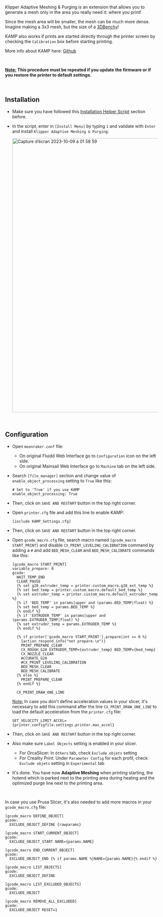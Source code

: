 Klipper Adaptive Meshing & Purging is an extension that allows you to generate a mesh only in the area you really need it: where you print!

Since the mesh area will be smaller, the mesh can be much more dense. Imagine making a 3x3 mesh, but the size of a [3DBenchy](https://www.3dbenchy.com/)!

KAMP also works if prints are started directly through the printer screen by checking the `Calibration` box before starting printing.

More info about KAMP here: [Github](https://github.com/kyleisah/Klipper-Adaptive-Meshing-Purging)

<br />

**<u>Note:</u> This procedure must be repeated if you update the firmware or if you restore the printer to default settings.**

<br />

## Installation

- Make sure you have followed this [Installation Helper Script](https://github.com/Guilouz/Creality-K1-and-K1-Max/wiki/Installation-Helper-Script) section before.

- In the script, enter in `[Install Menu]` by typing `1` and validate with `Enter` and install `Klipper Adaptive Meshing & Purging`:

  <img width="900" alt="Capture d’écran 2023-10-09 à 01 58 59" src="https://github.com/Guilouz/Creality-K1-and-K1-Max/assets/12702322/bac35dd7-6a81-4ada-a711-6f6d2b2c566d">

<br />

## Configuration

-  Open `moonraker.conf` file:

   - On original Fluidd Web Interface go to `Configuration` icon on the left side.
   - On original Mainsail Web Interface go to `Machine` tab on the left side.

- Search `[file_manager]` section and change value of `enable_object_processing` setting to `True` like this:

  ```
  # Set to 'True' if you use KAMP
  enable_object_processing: True
  ```

- Then, click on `SAVE AND RESTART` button in the top right corner.

- Open `printer.cfg` file and add this line to enable KAMP:

    ```
    [include KAMP_Settings.cfg]
    ```

- Then, click on `SAVE AND RESTART` button in the top right corner.

- Open `gcode_macro.cfg` file, search macro named `[gcode_macro START_PRINT]` and disable `CX_PRINT_LEVELING_CALIBRATION` command by adding a `#` and add `BED_MESH_CLEAR` and `BED_MESH_CALIBRATE` commands like this: 

  ```
  [gcode_macro START_PRINT]
  variable_prepare: 0
  gcode:
    WAIT_TEMP_END
    CLEAR_PAUSE
    {% set g28_extruder_temp = printer.custom_macro.g28_ext_temp %}
    {% set bed_temp = printer.custom_macro.default_bed_temp %}
    {% set extruder_temp = printer.custom_macro.default_extruder_temp %}
    {% if 'BED_TEMP' in params|upper and (params.BED_TEMP|float) %}
    {% set bed_temp = params.BED_TEMP %}
    {% endif %}
    {% if 'EXTRUDER_TEMP' in params|upper and (params.EXTRUDER_TEMP|float) %}
    {% set extruder_temp = params.EXTRUDER_TEMP %}
    {% endif %}
  
    {% if printer['gcode_macro START_PRINT'].prepare|int == 0 %}
      {action_respond_info("not prepare.\n")}
      PRINT_PREPARE_CLEAR
      CX_ROUGH_G28 EXTRUDER_TEMP={extruder_temp} BED_TEMP={bed_temp}
      CX_NOZZLE_CLEAR
      ACCURATE_G28
      #CX_PRINT_LEVELING_CALIBRATION
      BED_MESH_CLEAR
      BED_MESH_CALIBRATE
    {% else %}
      PRINT_PREPARE_CLEAR
    {% endif %}
  
    CX_PRINT_DRAW_ONE_LINE
  ```

  <u>Note:</u> In case you don't define acceleration values in your slicer, it's necessary to add this command after the line `CX_PRINT_DRAW_ONE_LINE` to load the default acceleration from the `printer.cfg` file:

  ```
  SET_VELOCITY_LIMIT ACCEL={printer.configfile.settings.printer.max_accel}
  ```

- Then, click on `SAVE AND RESTART` button in the top right corner.

- Also make sure `Label Objects` setting is enabled in your slicer.

  - For OrcaSlicer: In `Others` tab, check `Exclude objets` setting
  - For Creality Print: Under `Parameter Config` for each profil, check `Exclude objets` setting in `Experimental` tab

- It's done. You have now **Adaptive Meshing** when printing starting, the hotend which is parked next to the printing area during heating and the optimized purge line next to the printing area.

<br />

In case you use Prusa Slicer, it's also needed to add more macros in your `gcode_macro.cfg` file:

  ```
  [gcode_macro DEFINE_OBJECT]
  gcode:
    EXCLUDE_OBJECT_DEFINE {rawparams}

  [gcode_macro START_CURRENT_OBJECT]
  gcode:
    EXCLUDE_OBJECT_START NAME={params.NAME}

  [gcode_macro END_CURRENT_OBJECT]
  gcode:
    EXCLUDE_OBJECT_END {% if params.NAME %}NAME={params.NAME}{% endif %}

  [gcode_macro LIST_OBJECTS]
  gcode:
    EXCLUDE_OBJECT_DEFINE

  [gcode_macro LIST_EXCLUDED_OBJECTS]
  gcode:
    EXCLUDE_OBJECT

  [gcode_macro REMOVE_ALL_EXCLUDED]
  gcode:
    EXCLUDE_OBJECT RESET=1
  ```

<br />